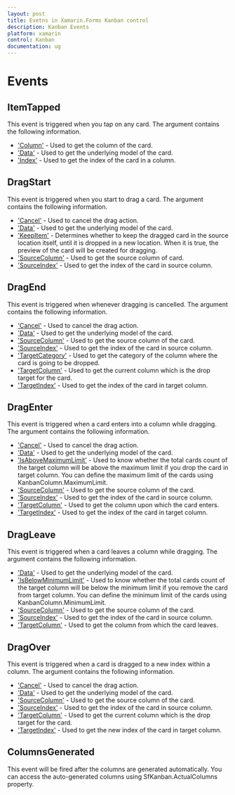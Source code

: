 ```yaml
---
layout: post
title: Evetns in Xamarin.Forms Kanban control
description: Kanban Events
platform: xamarin
control: Kanban
documentation: ug
---
```


# Events

## ItemTapped

This event is triggered when you tap on any card. The argument contains the following information.

* ['Column'](http://help.syncfusion.com/cr/cref_files/xamarin/sfkanban/Syncfusion.SfKanban.XForms~Syncfusion.SfKanban.XForms.KanbanTappedEventArgs~Column.html)          - Used to get the column of the card.
* ['Data'](http://help.syncfusion.com/cr/cref_files/xamarin/sfkanban/Syncfusion.SfKanban.XForms~Syncfusion.SfKanban.XForms.KanbanTappedEventArgs~Data.html) 			- Used to get the underlying model of the card.
* ['Index'](http://help.syncfusion.com/cr/cref_files/xamarin/sfkanban/Syncfusion.SfKanban.XForms~Syncfusion.SfKanban.XForms.KanbanTappedEventArgs~Index.html) 			- Used to get the index of the card in a column.

## DragStart

This event is triggered when you start to drag a card. The argument contains the following information.

* ['Cancel'](http://help.syncfusion.com/cr/cref_files/xamarin/sfkanban/Syncfusion.SfKanban.XForms~Syncfusion.SfKanban.XForms.KanbanDragStartEventArgs~Cancel.html)			- Used to cancel the drag action.
* ['Data'](http://help.syncfusion.com/cr/cref_files/xamarin/sfkanban/Syncfusion.SfKanban.XForms~Syncfusion.SfKanban.XForms.KanbanDragEventArgs~Data.html)			- Used to get the underlying model of the card.
* ['KeepItem'](http://help.syncfusion.com/cr/cref_files/xamarin/sfkanban/Syncfusion.SfKanban.XForms~Syncfusion.SfKanban.XForms.KanbanDragStartEventArgs~KeepItem.html)		- Determines whether to keep the dragged card in the source location itself, until it is dropped in a new location. When it is true, the preview of the card will be created for dragging.
* ['SourceColumn'](http://help.syncfusion.com/cr/cref_files/xamarin/sfkanban/Syncfusion.SfKanban.XForms~Syncfusion.SfKanban.XForms.KanbanDragEventArgs~SourceColumn.html) 	- Used to get the source column of card.
* ['SourceIndex'](http://help.syncfusion.com/cr/cref_files/xamarin/sfkanban/Syncfusion.SfKanban.XForms~Syncfusion.SfKanban.XForms.KanbanDragEventArgs~SourceIndex.html)		- Used to get the index of the card in source column.   

## DragEnd  

This event is triggered when whenever dragging is cancelled. The argument contains the following information.

* ['Cancel'](http://help.syncfusion.com/cr/cref_files/xamarin/sfkanban/Syncfusion.SfKanban.XForms~Syncfusion.SfKanban.XForms.KanbanDragEndEventArgs~Cancel.html)			- Used to cancel the drag action.
* ['Data'](http://help.syncfusion.com/cr/cref_files/xamarin/sfkanban/Syncfusion.SfKanban.XForms~Syncfusion.SfKanban.XForms.KanbanDragEventArgs~Data.html)			- Used to get the underlying model of the card.
* ['SourceColumn'](http://help.syncfusion.com/cr/cref_files/xamarin/sfkanban/Syncfusion.SfKanban.XForms~Syncfusion.SfKanban.XForms.KanbanDragEventArgs~SourceColumn.html) 	- Used to get the source column of the card.
* ['SourceIndex'](http://help.syncfusion.com/cr/cref_files/xamarin/sfkanban/Syncfusion.SfKanban.XForms~Syncfusion.SfKanban.XForms.KanbanDragEventArgs~SourceIndex.html)		- Used to get the index of the card in source column.
* ['TargetCategory'](http://help.syncfusion.com/cr/cref_files/xamarin/sfkanban/Syncfusion.SfKanban.XForms~Syncfusion.SfKanban.XForms.KanbanDragEndEventArgs~TargetCategory.html) 	- Used to get the category of the column where the card is going to be dropped.
* ['TargetColumn'](http://help.syncfusion.com/cr/cref_files/xamarin/sfkanban/Syncfusion.SfKanban.XForms~Syncfusion.SfKanban.XForms.KanbanDragEndEventArgs~TargetColumn.html)	- Used to get the current column which is the drop target for the card.
* ['TargetIndex'](http://help.syncfusion.com/cr/cref_files/xamarin/sfkanban/Syncfusion.SfKanban.XForms~Syncfusion.SfKanban.XForms.KanbanDragEndEventArgs~TargetIndex.html)		- Used to get the index of the card in target column.

## DragEnter 

This event is triggered when a card enters into a column while dragging. The argument contains the following information.

* ['Cancel'](http://help.syncfusion.com/cr/cref_files/xamarin/sfkanban/Syncfusion.SfKanban.XForms~Syncfusion.SfKanban.XForms.KanbanDragEnterEventArgs~Cancel.html)				- Used to cancel the drag action.
* ['Data'](http://help.syncfusion.com/cr/cref_files/xamarin/sfkanban/Syncfusion.SfKanban.XForms~Syncfusion.SfKanban.XForms.KanbanDragEventArgs~Data.html)				- Used to get the underlying model of the card.
* ['IsAboveMaximumLimit'](http://help.syncfusion.com/cr/cref_files/xamarin/sfkanban/Syncfusion.SfKanban.XForms~Syncfusion.SfKanban.XForms.KanbanDragEnterEventArgs~IsAboveMaximumLimit.html)	- Used to know whether the total cards count of the target column will be above the maximum limit if you drop the card in target column. You can define the maximum limit of the cards using KanbanColumn.MaximumLimit. 
* ['SourceColumn'](http://help.syncfusion.com/cr/cref_files/xamarin/sfkanban/Syncfusion.SfKanban.XForms~Syncfusion.SfKanban.XForms.KanbanDragEventArgs~SourceColumn.html) 		- Used to get the source column of the card.
* ['SourceIndex'](http://help.syncfusion.com/cr/cref_files/xamarin/sfkanban/Syncfusion.SfKanban.XForms~Syncfusion.SfKanban.XForms.KanbanDragEventArgs~SourceIndex.html)			- Used to get the index of the card in source column.
* ['TargetColumn'](http://help.syncfusion.com/cr/cref_files/xamarin/sfkanban/Syncfusion.SfKanban.XForms~Syncfusion.SfKanban.XForms.KanbanDragEnterEventArgs~TargetColumn.html)		- Used to get the column upon which the card enters.
* ['TargetIndex'](http://help.syncfusion.com/cr/cref_files/xamarin/sfkanban/Syncfusion.SfKanban.XForms~Syncfusion.SfKanban.XForms.KanbanDragEnterEventArgs~TargetIndex.html)			- Used to get the index of the card in target column.

## DragLeave 

This event is triggered when a card leaves a column while dragging. The argument contains the following information.

* ['Data'](http://help.syncfusion.com/cr/cref_files/xamarin/sfkanban/Syncfusion.SfKanban.XForms~Syncfusion.SfKanban.XForms.KanbanDragEventArgs~Data.html)                - Used to get the underlying model of the card.
* ['IsBelowMinimumLimit'](http://help.syncfusion.com/cr/cref_files/xamarin/sfkanban/Syncfusion.SfKanban.XForms~Syncfusion.SfKanban.XForms.KanbanDragLeaveEventArgs~IsBelowMinimumLimit.html) - Used to know whether the total cards count of the target column will be below the minimum limit if you remove the card from target column. You can define the minimum limit of the cards using KanbanColumn.MinimumLimit.
* ['SourceColumn'](http://help.syncfusion.com/cr/cref_files/xamarin/sfkanban/Syncfusion.SfKanban.XForms~Syncfusion.SfKanban.XForms.KanbanDragEventArgs~SourceColumn.html)        - Used to get the source column of the card.
* ['SourceIndex'](http://help.syncfusion.com/cr/cref_files/xamarin/sfkanban/Syncfusion.SfKanban.XForms~Syncfusion.SfKanban.XForms.KanbanDragEventArgs~SourceIndex.html)         - Used to get the index of the card in source column.
* ['TargetColumn'](http://help.syncfusion.com/cr/cref_files/xamarin/sfkanban/Syncfusion.SfKanban.XForms~Syncfusion.SfKanban.XForms.KanbanDragLeaveEventArgs~TargetColumn.html)		- Used to get the column from which the card leaves.

## DragOver

This event is triggered when a card is dragged to a new index within a column. The argument contains the following information.

* ['Cancel'](http://help.syncfusion.com/cr/cref_files/xamarin/sfkanban/Syncfusion.SfKanban.XForms~Syncfusion.SfKanban.XForms.KanbanDragOverEventArgs~Cancel.html)			- Used to cancel the drag action.
* ['Data'](http://help.syncfusion.com/cr/cref_files/xamarin/sfkanban/Syncfusion.SfKanban.XForms~Syncfusion.SfKanban.XForms.KanbanDragEventArgs~Data.html)			- Used to get the underlying model of the card.
* ['SourceColumn'](http://help.syncfusion.com/cr/cref_files/xamarin/sfkanban/Syncfusion.SfKanban.XForms~Syncfusion.SfKanban.XForms.KanbanDragEventArgs~SourceColumn.html) 	- Used to get the source column of the card.
* ['SourceIndex'](http://help.syncfusion.com/cr/cref_files/xamarin/sfkanban/Syncfusion.SfKanban.XForms~Syncfusion.SfKanban.XForms.KanbanDragEventArgs~SourceIndex.html)		- Used to get the index of the card in source column.
* ['TargetColumn'](http://help.syncfusion.com/cr/cref_files/xamarin/sfkanban/Syncfusion.SfKanban.XForms~Syncfusion.SfKanban.XForms.KanbanDragOverEventArgs~TargetColumn.html)	- Used to get the current column which is the drop target for the card.
* ['TargetIndex'](http://help.syncfusion.com/cr/cref_files/xamarin/sfkanban/Syncfusion.SfKanban.XForms~Syncfusion.SfKanban.XForms.KanbanDragOverEventArgs~TargetIndex.html)		- Used to get the new index of the card in target column.

## ColumnsGenerated 

This event will be fired after the columns are generated automatically. You can access the auto-generated columns using SfKanban.ActualColumns property.
